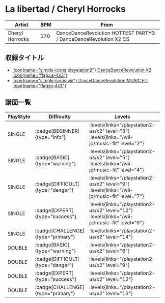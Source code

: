 # La libertad / Cheryl Horrocks

|Artist|BPM|From|
|------|---|----|
|Cheryl Horrocks|170|DanceDanceRevolution HOTTEST PARTY3 / DanceDanceRevolution X2 CS|

## 収録タイトル

- [:icon{name="simple-icons:playstation2"} DanceDanceRevolution X2 :icon{name="flag:us-4x3"}](/playstation2-us/x2)
- [:icon{name="simple-icons:wii"} DanceDanceRevolution MUSIC FIT :icon{name="flag:jp-4x3"}](/wii-jp/music-fit)

## 譜面一覧

|PlayStyle|Difficulty|Levels|Notes|Movie|
|---------|----------|------|-----|-----|
|SINGLE| :badge[BEGINNER]{type="info"}| :levels{links="/playstation2-us/x2" level="3"} :levels{links="/wii-jp/music-fit" level="2"}|83/0||
|SINGLE| :badge[BASIC]{type="warning"}| :levels{links="/playstation2-us/x2" level="5"} :levels{links="/wii-jp/music-fit" level="4"}|136/1||
|SINGLE| :badge[DIFFICULT]{type="danger"}| :levels{links="/playstation2-us/x2" level="9"} :levels{links="/wii-jp/music-fit" level="7"}|272/1||
|SINGLE| :badge[EXPERT]{type="success"}| :levels{links="/playstation2-us/x2" level="12"} :levels{links="/wii-jp/music-fit" level="9"}|384/1||
|SINGLE| :badge[CHALLENGE]{type="primary"}| :levels{links="/playstation2-us/x2" level="14"}|442/1||
|DOUBLE| :badge[BASIC]{type="warning"}| :levels{links="/playstation2-us/x2" level="6"}|165/6||
|DOUBLE| :badge[DIFFICULT]{type="danger"}| :levels{links="/playstation2-us/x2" level="9"}|279/9||
|DOUBLE| :badge[EXPERT]{type="success"}| :levels{links="/playstation2-us/x2" level="12"}|376/17||
|DOUBLE| :badge[CHALLENGE]{type="primary"}| :levels{links="/playstation2-us/x2" level="13"}|415/17||
